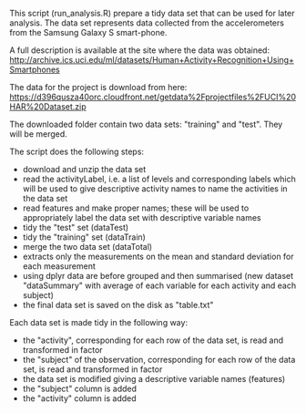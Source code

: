 This script (run_analysis.R) prepare a tidy data set that can be used for later analysis. 
The data set represents data collected from the accelerometers from the Samsung Galaxy S smart-phone.

A full description is available at the site where the data was obtained:
http://archive.ics.uci.edu/ml/datasets/Human+Activity+Recognition+Using+Smartphones 

The data for the project is download from here:
https://d396qusza40orc.cloudfront.net/getdata%2Fprojectfiles%2FUCI%20HAR%20Dataset.zip

The downloaded folder contain two data sets: "training" and "test". They will be merged.

The script does the following steps:

- download and unzip the data set
- read the activityLabel, i.e. a list of levels and corresponding labels which will be used to give
  descriptive activity names to name the activities in the data set
- read features and make proper names; these will be used to appropriately label the data set with descriptive variable names
- tidy the "test" set (dataTest)
- tidy the "training" set (dataTrain)
- merge the two data set (dataTotal)
- extracts only the measurements on the mean and standard deviation for each measurement
- using dplyr data are before grouped and then summarised (new dataset "dataSummary" with average of each variable for each activity and each subject)
- the final data set is saved on the disk as "table.txt"


Each data set is made tidy in the following way:

- the "activity", corresponding for each row of the data set,  is read and transformed in factor
- the "subject" of the observation, corresponding for each row of the data set,  is read and transformed in factor
- the data set is modified giving a descriptive variable names (features)
- the "subject" column is added
- the "activity" column is added
